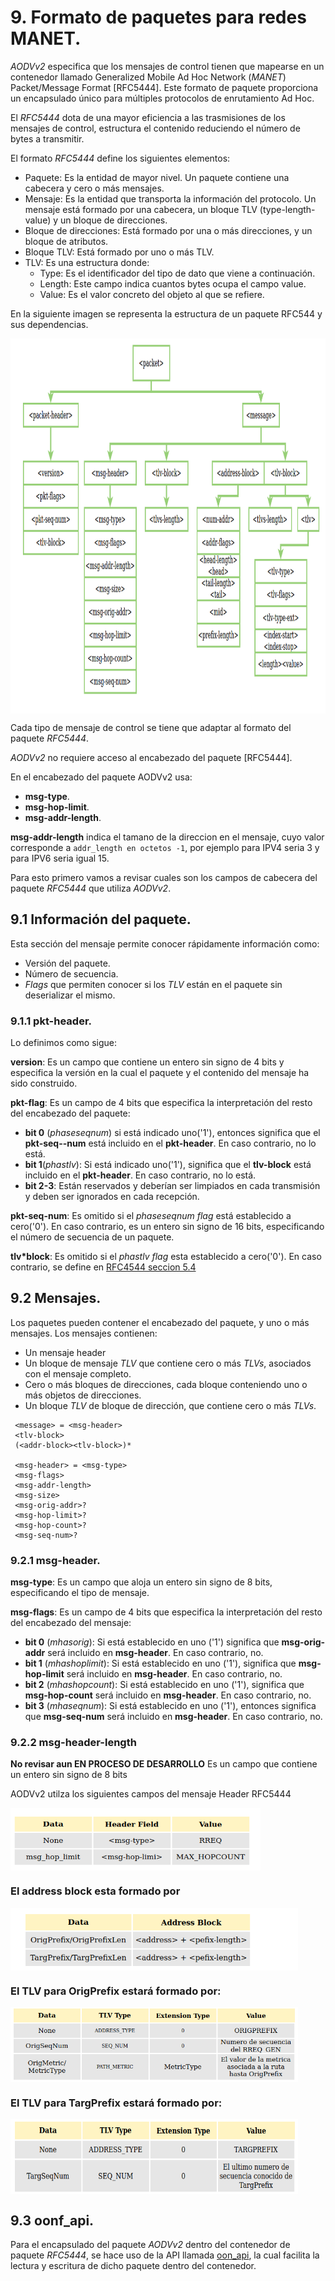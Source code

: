 # 9. Formato de paquetes para redes MANET.

_AODVv2_ especifica que los mensajes de control tienen que mapearse en un contenedor llamado Generalized Mobile Ad Hoc Network (_MANET_) Packet/Message Format [RFC5444]. Este formato de paquete proporciona un encapsulado único para múltiples protocolos de enrutamiento Ad Hoc.

El _RFC5444_ dota de una mayor eficiencia a las trasmisiones de los mensajes de control, estructura el contenido  reduciendo el número de bytes a transmitir.

El formato _RFC5444_ define los siguientes elementos:
- Paquete: Es la entidad de mayor nivel. Un paquete contiene una cabecera y cero o más mensajes.
- Mensaje: Es la entidad que transporta la información del protocolo. Un mensaje está formado por una cabecera, un bloque TLV (type-length-value) y un bloque de direcciones.
- Bloque de direcciones: Está formado por una o más direcciones, y un bloque de atributos.
- Bloque TLV: Está formado por uno o más TLV.
- TLV: Es una estructura donde:
  - Type: Es el identificador del tipo de dato que viene a continuación.
  - Length: Este campo indica cuantos bytes ocupa el campo value.
  - Value: Es el valor concreto del objeto al que se refiere.

En la siguiente imagen se representa la estructura de un paquete RFC544 y sus dependencias.

 <img src="../pics/rfc5444-pkt.png" alt="drawing" height="600" width="1000" align="center"/>

Cada tipo de mensaje de control se tiene que adaptar al formato del paquete _RFC5444_.

_AODVv2_ no requiere acceso al encabezado del paquete [RFC5444].

En el encabezado del paquete AODVv2 usa:
- **msg-type**.
- **msg-hop-limit**.
- **msg-addr-length**.

**msg-addr-length** indica el tamano de la direccion en el mensaje, cuyo valor corresponde a ```addr_length en octetos -1```, por ejemplo para IPV4 seria 3 y para IPV6 seria igual 15.

 Para esto primero vamos a revisar cuales son los campos de cabecera del paquete _RFC5444_ que utiliza _AODVv2_.

## 9.1 Información del paquete.
Esta sección del mensaje permite conocer rápidamente información como:
 - Versión del paquete.
-  Número de secuencia.
- _Flags_ que permiten conocer si los _TLV_ están en el paquete sin deserializar el mismo.

### 9.1.1 pkt-header.

Lo definimos como sigue:

**version**: Es un campo que contiene un entero sin signo de 4 bits y especifica la versión en la cual el paquete y el contenido del mensaje ha sido construido.

**pkt-flag**: Es un campo de 4 bits que especifica la interpretación del resto del encabezado del paquete:
- **bit 0** (_phaseseqnum_) si está indicado uno('1'), entonces significa que el **pkt-seq--num** está incluido en el **pkt-header**. En caso contrario, no lo está.
- **bit 1**(_phastlv_): Si está indicado uno('1'), significa que el **tlv-block** está incluido en el **pkt-header**. En caso contrario, no lo está.
- **bit 2-3**: Están reservados y deberían ser limpiados en cada transmisión y deben ser ignorados en cada recepción.

**pkt-seq-num**: Es omitido si el _phaseseqnum flag_ está establecido a cero('0'). En caso contrario, es un entero sin signo de 16 bits, especificando el número de secuencia de un paquete.

**tlv*block**: Es omitido si el _phastlv  flag_ esta establecido a cero('0'). En caso contrario, se define en [RFC4544 seccion 5.4](https://tools.ietf.org/html/rfc5444#section-5.2)

## 9.2 Mensajes.
Los paquetes pueden contener el encabezado del paquete, y uno o más mensajes. Los mensajes contienen:

- Un mensaje header
- Un bloque de mensaje _TLV_ que contiene cero o más _TLVs_, asociados con el mensaje completo.
- Cero o más bloques de direcciones, cada bloque conteniendo uno o más objetos de direcciones.
- Un bloque _TLV_ de bloque de dirección, que contiene cero o más _TLVs_.

```
 <message> = <msg-header>
 <tlv-block>
 (<addr-block><tlv-block>)*

 <msg-header> = <msg-type>
 <msg-flags>
 <msg-addr-length>
 <msg-size>
 <msg-orig-addr>?
 <msg-hop-limit>?
 <msg-hop-count>?
 <msg-seq-num>?
```

### 9.2.1 msg-header.

**msg-type**: Es un campo que aloja un entero sin signo de 8 bits, especificando el tipo de mensaje.

**msg-flags**: Es un campo de 4 bits que especifica la interpretación del resto del encabezado del mensaje:
- **bit 0** (_mhasorig_): Si está establecido en uno ('1') significa que **msg-orig-addr** será incluido en **msg-header**. En caso contrario, no.
- **bit 1** (_mhashoplimit_): Si está establecido en uno ('1'), significa que **msg-hop-limit** será incluido en **msg-header**. En caso contrario, no.
- **bit 2** (_mhashopcount_): Si está establecido en uno ('1'), significa que  **msg-hop-count** será incluido en **msg-header**. En caso contrario, no.
- **bit 3** (_mhaseqnum_): Si está establecido en uno ('1'), entonces significa que **msg-seq-num** será incluido en **msg-header**. En caso contrario, no.

### 9.2.2 msg-header-length

**No revisar aun EN PROCESO DE DESARROLLO**
Es un campo que contiene un entero sin signo de 8 bits

AODVv2 utilza los siguientes campos del mensaje Header RFC5444

<img src="../pics/header-rfc5444.png" alt="drawing" height="100" width="400" align="center"/>

<br>

### El address block esta formado por

<img src="../pics/tlv-addr-block.png" alt="drawing" height="100" width="460" align="center"/>

<h3> El TLV para OrigPrefix estará formado por:</h3>

<img src="../pics/tlvOrigPrefix.png" alt="drawing" height="120" width="460" align="center"/>

<h3>El TLV para TargPrefix estará formado por:</h3>

<img src="../pics/tlvTargetPrefix.png" alt="drawing" height="120" width="460" align="center"/>


## 9.3 oonf_api.
Para el encapsulado del paquete _AODVv2_ dentro del contenedor de paquete _RFC5444_, se hace uso de la API llamada [oon_api](https://github.com/benpicco/oonf_api), la cual facilita la lectura y escritura de dicho paquete dentro del contenedor.
